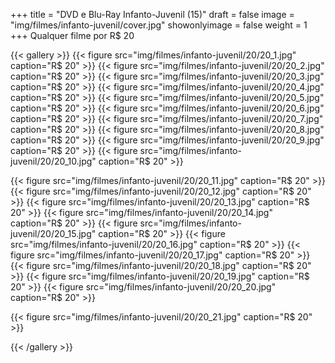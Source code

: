+++
title = "DVD e Blu-Ray Infanto-Juvenil (15)"
draft = false
image = "img/filmes/infanto-juvenil/cover.jpg"
showonlyimage = false
weight = 1
+++
Qualquer filme por <span class="price">R$ 20</span>
<!--more-->


{{< gallery >}}
{{< figure src="img/filmes/infanto-juvenil/20/20_1.jpg" caption="R$ 20" >}}
{{< figure src="img/filmes/infanto-juvenil/20/20_2.jpg" caption="R$ 20" >}}
{{< figure src="img/filmes/infanto-juvenil/20/20_3.jpg" caption="R$ 20" >}}
{{< figure src="img/filmes/infanto-juvenil/20/20_4.jpg" caption="R$ 20" >}}
{{< figure src="img/filmes/infanto-juvenil/20/20_5.jpg" caption="R$ 20" >}}
{{< figure src="img/filmes/infanto-juvenil/20/20_6.jpg" caption="R$ 20" >}}
{{< figure src="img/filmes/infanto-juvenil/20/20_7.jpg" caption="R$ 20" >}}
{{< figure src="img/filmes/infanto-juvenil/20/20_8.jpg" caption="R$ 20" >}}
{{< figure src="img/filmes/infanto-juvenil/20/20_9.jpg" caption="R$ 20" >}}
{{< figure src="img/filmes/infanto-juvenil/20/20_10.jpg" caption="R$ 20" >}}

{{< figure src="img/filmes/infanto-juvenil/20/20_11.jpg" caption="R$ 20" >}}
{{< figure src="img/filmes/infanto-juvenil/20/20_12.jpg" caption="R$ 20" >}}
{{< figure src="img/filmes/infanto-juvenil/20/20_13.jpg" caption="R$ 20" >}}
{{< figure src="img/filmes/infanto-juvenil/20/20_14.jpg" caption="R$ 20" >}}
{{< figure src="img/filmes/infanto-juvenil/20/20_15.jpg" caption="R$ 20" >}}
{{< figure src="img/filmes/infanto-juvenil/20/20_16.jpg" caption="R$ 20" >}}
{{< figure src="img/filmes/infanto-juvenil/20/20_17.jpg" caption="R$ 20" >}}
{{< figure src="img/filmes/infanto-juvenil/20/20_18.jpg" caption="R$ 20" >}}
{{< figure src="img/filmes/infanto-juvenil/20/20_19.jpg" caption="R$ 20" >}}
{{< figure src="img/filmes/infanto-juvenil/20/20_20.jpg" caption="R$ 20" >}}

{{< figure src="img/filmes/infanto-juvenil/20/20_21.jpg" caption="R$ 20" >}}

{{< /gallery >}}	